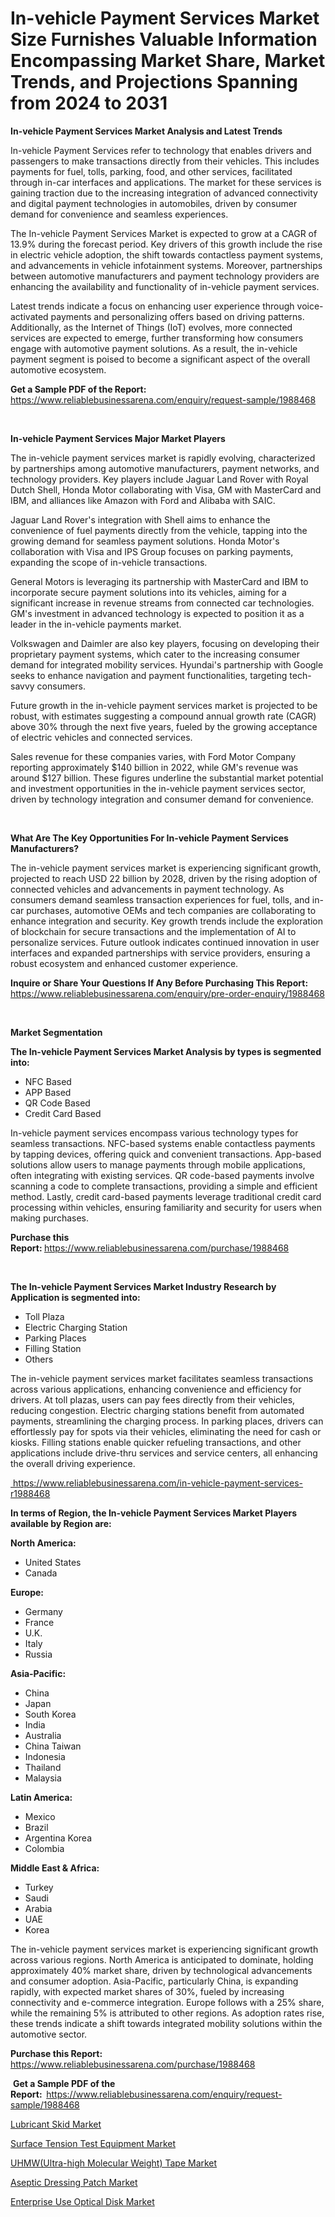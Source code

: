<p><h1>In-vehicle Payment Services Market Size Furnishes Valuable Information Encompassing Market Share, Market Trends, and Projections Spanning from 2024 to 2031</h1></p><p><strong>In-vehicle Payment Services Market Analysis and Latest Trends</strong></p>
<p><p>In-vehicle Payment Services refer to technology that enables drivers and passengers to make transactions directly from their vehicles. This includes payments for fuel, tolls, parking, food, and other services, facilitated through in-car interfaces and applications. The market for these services is gaining traction due to the increasing integration of advanced connectivity and digital payment technologies in automobiles, driven by consumer demand for convenience and seamless experiences.</p><p>The In-vehicle Payment Services Market is expected to grow at a CAGR of 13.9% during the forecast period. Key drivers of this growth include the rise in electric vehicle adoption, the shift towards contactless payment systems, and advancements in vehicle infotainment systems. Moreover, partnerships between automotive manufacturers and payment technology providers are enhancing the availability and functionality of in-vehicle payment services. </p><p>Latest trends indicate a focus on enhancing user experience through voice-activated payments and personalizing offers based on driving patterns. Additionally, as the Internet of Things (IoT) evolves, more connected services are expected to emerge, further transforming how consumers engage with automotive payment solutions. As a result, the in-vehicle payment segment is poised to become a significant aspect of the overall automotive ecosystem.</p></p>
<p><strong>Get a Sample PDF of the Report:&nbsp;</strong> <a href="https://www.reliablebusinessarena.com/enquiry/request-sample/1988468?utm_campaign=1566&utm_medium=2&utm_source=Github&utm_content=ia&utm_term=25102024&utm_id=in-vehicle-payment-services">https://www.reliablebusinessarena.com/enquiry/request-sample/1988468</a></p>
<p>&nbsp;</p>
<p><strong>In-vehicle Payment Services Major Market Players</strong></p>
<p><p>The in-vehicle payment services market is rapidly evolving, characterized by partnerships among automotive manufacturers, payment networks, and technology providers. Key players include Jaguar Land Rover with Royal Dutch Shell, Honda Motor collaborating with Visa, GM with MasterCard and IBM, and alliances like Amazon with Ford and Alibaba with SAIC.</p><p>Jaguar Land Rover's integration with Shell aims to enhance the convenience of fuel payments directly from the vehicle, tapping into the growing demand for seamless payment solutions. Honda Motor's collaboration with Visa and IPS Group focuses on parking payments, expanding the scope of in-vehicle transactions.</p><p>General Motors is leveraging its partnership with MasterCard and IBM to incorporate secure payment solutions into its vehicles, aiming for a significant increase in revenue streams from connected car technologies. GM's investment in advanced technology is expected to position it as a leader in the in-vehicle payments market.</p><p>Volkswagen and Daimler are also key players, focusing on developing their proprietary payment systems, which cater to the increasing consumer demand for integrated mobility services. Hyundai's partnership with Google seeks to enhance navigation and payment functionalities, targeting tech-savvy consumers.</p><p>Future growth in the in-vehicle payment services market is projected to be robust, with estimates suggesting a compound annual growth rate (CAGR) above 30% through the next five years, fueled by the growing acceptance of electric vehicles and connected services.</p><p>Sales revenue for these companies varies, with Ford Motor Company reporting approximately $140 billion in 2022, while GM's revenue was around $127 billion. These figures underline the substantial market potential and investment opportunities in the in-vehicle payment services sector, driven by technology integration and consumer demand for convenience.</p></p>
<p>&nbsp;</p>
<p><strong>What Are The Key Opportunities For In-vehicle Payment Services Manufacturers?</strong></p>
<p><p>The in-vehicle payment services market is experiencing significant growth, projected to reach USD 22 billion by 2028, driven by the rising adoption of connected vehicles and advancements in payment technology. As consumers demand seamless transaction experiences for fuel, tolls, and in-car purchases, automotive OEMs and tech companies are collaborating to enhance integration and security. Key growth trends include the exploration of blockchain for secure transactions and the implementation of AI to personalize services. Future outlook indicates continued innovation in user interfaces and expanded partnerships with service providers, ensuring a robust ecosystem and enhanced customer experience.</p></p>
<p><strong>Inquire or Share Your Questions If Any Before Purchasing This Report:</strong> <a href="https://www.reliablebusinessarena.com/enquiry/pre-order-enquiry/1988468?utm_campaign=1566&utm_medium=2&utm_source=Github&utm_content=ia&utm_term=25102024&utm_id=in-vehicle-payment-services">https://www.reliablebusinessarena.com/enquiry/pre-order-enquiry/1988468</a></p>
<p>&nbsp;</p>
<p><strong>Market Segmentation</strong></p>
<p><strong>The In-vehicle Payment Services Market Analysis by types is segmented into:</strong></p>
<p><ul><li>NFC Based</li><li>APP Based</li><li>QR Code Based</li><li>Credit Card Based</li></ul></p>
<p><p>In-vehicle payment services encompass various technology types for seamless transactions. NFC-based systems enable contactless payments by tapping devices, offering quick and convenient transactions. App-based solutions allow users to manage payments through mobile applications, often integrating with existing services. QR code-based payments involve scanning a code to complete transactions, providing a simple and efficient method. Lastly, credit card-based payments leverage traditional credit card processing within vehicles, ensuring familiarity and security for users when making purchases.</p></p>
<p><strong>Purchase this Report:&nbsp;</strong><a href="https://www.reliablebusinessarena.com/purchase/1988468?utm_campaign=1566&utm_medium=2&utm_source=Github&utm_content=ia&utm_term=25102024&utm_id=in-vehicle-payment-services">https://www.reliablebusinessarena.com/purchase/1988468</a></p>
<p>&nbsp;</p>
<p><strong>The In-vehicle Payment Services Market Industry Research by Application is segmented into:</strong></p>
<p><ul><li>Toll Plaza</li><li>Electric Charging Station</li><li>Parking Places</li><li>Filling Station</li><li>Others</li></ul></p>
<p><p>The in-vehicle payment services market facilitates seamless transactions across various applications, enhancing convenience and efficiency for drivers. At toll plazas, users can pay fees directly from their vehicles, reducing congestion. Electric charging stations benefit from automated payments, streamlining the charging process. In parking places, drivers can effortlessly pay for spots via their vehicles, eliminating the need for cash or kiosks. Filling stations enable quicker refueling transactions, and other applications include drive-thru services and service centers, all enhancing the overall driving experience.</p></p>
<p><a href="https://www.reliablebusinessarena.com/in-vehicle-payment-services-r1988468?utm_campaign=1566&utm_medium=2&utm_source=Github&utm_content=ia&utm_term=25102024&utm_id=in-vehicle-payment-services">&nbsp;https://www.reliablebusinessarena.com/in-vehicle-payment-services-r1988468</a></p>
<p><strong>In terms of Region, the In-vehicle Payment Services Market Players available by Region are:</strong></p>
<p>
    <p> <strong> North America: </strong>
        <ul>
            <li>United States</li>
            <li>Canada</li>
        </ul>
        </p> 
    <p> <strong> Europe: </strong>
        <ul>
            <li>Germany</li>
            <li>France</li>
            <li>U.K.</li>
            <li>Italy</li>
            <li>Russia</li>
        </ul>
        </p> 
    <p> <strong> Asia-Pacific: </strong>
        <ul>
            <li>China</li>
            <li>Japan</li>
            <li>South Korea</li>
            <li>India</li>
            <li>Australia</li>
            <li>China Taiwan</li>
            <li>Indonesia</li>
            <li>Thailand</li>
            <li>Malaysia</li>
        </ul>
        </p> 
    <p> <strong> Latin America: </strong>
        <ul>
            <li>Mexico</li>
            <li>Brazil</li>
            <li>Argentina Korea</li>
            <li>Colombia</li>
        </ul>
        </p> 
    <p> <strong> Middle East & Africa: </strong>
        <ul>
            <li>Turkey</li>
            <li>Saudi</li>
            <li>Arabia</li>
            <li>UAE</li>
            <li>Korea</li>
        </ul>
    </p>
    </p>
<p><p>The in-vehicle payment services market is experiencing significant growth across various regions. North America is anticipated to dominate, holding approximately 40% market share, driven by technological advancements and consumer adoption. Asia-Pacific, particularly China, is expanding rapidly, with expected market shares of 30%, fueled by increasing connectivity and e-commerce integration. Europe follows with a 25% share, while the remaining 5% is attributed to other regions. As adoption rates rise, these trends indicate a shift towards integrated mobility solutions within the automotive sector.</p></p>
<p><strong>Purchase this Report: </strong><a href="https://www.reliablebusinessarena.com/purchase/1988468?utm_campaign=1566&utm_medium=2&utm_source=Github&utm_content=ia&utm_term=25102024&utm_id=in-vehicle-payment-services">https://www.reliablebusinessarena.com/purchase/1988468</a></p>
<p>&nbsp;<strong>Get a Sample PDF of the Report:&nbsp;&nbsp;</strong><a href="https://www.reliablebusinessarena.com/enquiry/request-sample/1988468?utm_campaign=1566&utm_medium=2&utm_source=Github&utm_content=ia&utm_term=25102024&utm_id=in-vehicle-payment-services">https://www.reliablebusinessarena.com/enquiry/request-sample/1988468</a></p>
<p><strong></strong></p>
<p><p><a href="https://www.linkedin.com/pulse/global-lubricant-skid-market-trends-innovations-forward-looking-mza2f?utm_campaign=1566&utm_medium=2&utm_source=Github&utm_content=ia&utm_term=25102024&utm_id=in-vehicle-payment-services">Lubricant Skid Market</a></p><p><a href="https://www.linkedin.com/pulse/emerging-technologies-reshaping-surface-tension-test-equipment-jhnrf?utm_campaign=1566&utm_medium=2&utm_source=Github&utm_content=ia&utm_term=25102024&utm_id=in-vehicle-payment-services">Surface Tension Test Equipment Market</a></p><p><a href="https://www.linkedin.com/pulse/uhmwultra-high-molecular-weight-tape-market-global-regional-2sjoc?utm_campaign=1566&utm_medium=2&utm_source=Github&utm_content=ia&utm_term=25102024&utm_id=in-vehicle-payment-services">UHMW(Ultra-high Molecular Weight) Tape Market</a></p><p><a href="https://www.linkedin.com/pulse/evaluating-aseptic-dressing-patch-market-trends-growth-opportunities-gg1of?utm_campaign=1566&utm_medium=2&utm_source=Github&utm_content=ia&utm_term=25102024&utm_id=in-vehicle-payment-services">Aseptic Dressing Patch Market</a></p><p><a href="https://www.linkedin.com/pulse/enterprise-use-optical-disk-market-overview-regional-tccwe?utm_campaign=1566&utm_medium=2&utm_source=Github&utm_content=ia&utm_term=25102024&utm_id=in-vehicle-payment-services">Enterprise Use Optical Disk Market</a></p></p>